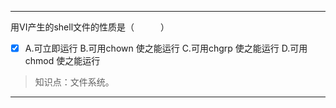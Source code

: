 ---
用VI产生的shell文件的性质是（　　　）
- [x] A.可立即运行 B.可用chown 使之能运行 C.可用chgrp 使之能运行 D.可用chmod 使之能运行

> 知识点：文件系统。

---